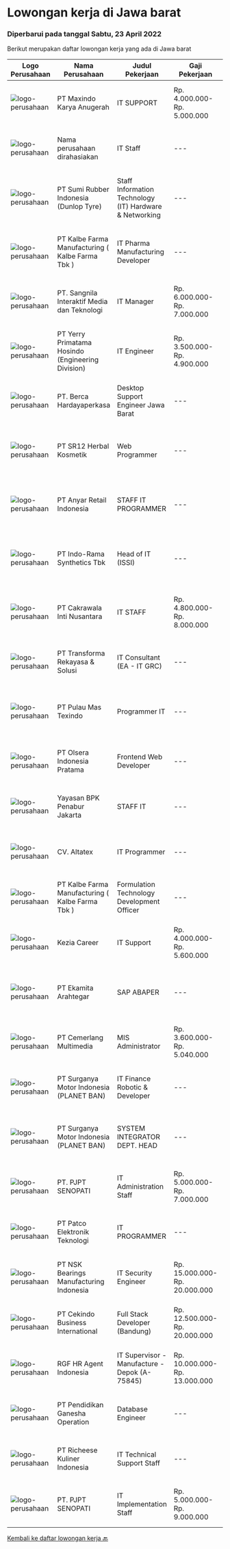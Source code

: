 
  # Lowongan kerja di Jawa barat

  ### Diperbarui pada tanggal Sabtu, 23 April 2022

  Berikut merupakan daftar lowongan kerja yang ada di Jawa barat

  |Logo Perusahaan | Nama Perusahaan | Judul Pekerjaan | Gaji Pekerjaan | Lokasi | Deskripsi | Tanggal diunggah | Pranala |
  | -------------- | --------------- | --------------- | --------- | --------- | -------------- | ------- | ----------- |
  |![logo-perusahaan](https://image-service-cdn.seek.com.au/5dab573073001f1e73dd056f70fdd5c3d6faf525/ee4dce1061f3f616224767ad58cb2fc751b8d2dc)|PT Maxindo Karya Anugerah|IT SUPPORT|Rp. 4.000.000-Rp. 5.000.000|Bogor|Kualifikasi :- Pendidikan min. D3 Teknik Informatika- Memahami server &amp; network- Memiliki pengalaman sebagai IT Support minimal 2 tahun- Mengerti...|Jumat, 22 April 2022|https://www.jobstreet.co.id/id/job/it-support-3863712?token=0~1298209b-8688-45c6-bace-63f08f7f9a01&sectionRank=1&jobId=jobstreet-id-job-3863712|
|![logo-perusahaan](https://i.ibb.co/sqvTCh9/112815900-stock-vector-no-image-available-icon-flat-vector.webp)|Nama perusahaan dirahasiakan|IT Staff|---|Bekasi|Memastikan sistem internet yang melengkapi apps, domain, file server berjalan dengan baik Mengawasi Email, Server dan Jaringan Ikut membantu...|Jumat, 22 April 2022|https://www.jobstreet.co.id/id/job/it-staff-3863504?token=0~1298209b-8688-45c6-bace-63f08f7f9a01&sectionRank=2&jobId=jobstreet-id-job-3863504|
|![logo-perusahaan](https://image-service-cdn.seek.com.au/dfd15be6f9da7c0a98fce542468b5188f1926911/ee4dce1061f3f616224767ad58cb2fc751b8d2dc)|PT Sumi Rubber Indonesia (Dunlop Tyre)|Staff Information Technology (IT) Hardware & Networking|---|Karawang|Handling job for new hardware &amp; network installation. Trouble shoot and repair hardware &amp; network trouble. Monitor the network and internet...|Selasa, 19 April 2022|https://www.jobstreet.co.id/id/job/staff-information-technology-it-hardware-networking-3859516?token=0~1298209b-8688-45c6-bace-63f08f7f9a01&sectionRank=3&jobId=jobstreet-id-job-3859516|
|![logo-perusahaan](https://image-service-cdn.seek.com.au/071b102cf13fc16cfa8ef61d5500741ad40140e2/ee4dce1061f3f616224767ad58cb2fc751b8d2dc)|PT Kalbe Farma Manufacturing ( Kalbe Farma Tbk )|IT Pharma Manufacturing Developer|---|Cikarang|Job Qualification: Candidate must possess at least Bachelor's Degree in Information Technology, Information System and Computer. Having good knowledge...|Rabu, 20 April 2022|https://www.jobstreet.co.id/id/job/it-pharma-manufacturing-developer-3861619?token=0~1298209b-8688-45c6-bace-63f08f7f9a01&sectionRank=4&jobId=jobstreet-id-job-3861619|
|![logo-perusahaan](https://image-service-cdn.seek.com.au/6e26a30c309d8649441051188641aeda1e0874ec/ee4dce1061f3f616224767ad58cb2fc751b8d2dc)|PT. Sangnila Interaktif Media dan Teknologi|IT Manager|Rp. 6.000.000-Rp. 7.000.000|Bandung|Responsibilities :  Direct and coordinate the utilization of resources across divisions of the project to reach targets  Set deadlines, assign...|Jumat, 22 April 2022|https://www.jobstreet.co.id/id/job/it-manager-3864299?token=0~1298209b-8688-45c6-bace-63f08f7f9a01&sectionRank=5&jobId=jobstreet-id-job-3864299|
|![logo-perusahaan](https://image-service-cdn.seek.com.au/172928ca71f7aa94c8cfd84c8c8c046aa4a75330/ee4dce1061f3f616224767ad58cb2fc751b8d2dc)|PT Yerry Primatama Hosindo (Engineering Division)|IT Engineer|Rp. 3.500.000-Rp. 4.900.000|Jawa Barat|menguasai Bahasa phyton,JS, PHP, Jquery Menguasai XML, JSon,Css, HTML4/5 Menguasai database Management System seperti Mysql,Ms,SQL,Postgresql...|Rabu, 20 April 2022|https://www.jobstreet.co.id/id/job/it-engineer-3844753?token=0~1298209b-8688-45c6-bace-63f08f7f9a01&sectionRank=6&jobId=jobstreet-id-job-3844753|
|![logo-perusahaan](https://image-service-cdn.seek.com.au/6a76252207cfed561e664c874d4631f4aefd8409/ee4dce1061f3f616224767ad58cb2fc751b8d2dc)|PT. Berca Hardayaperkasa|Desktop Support Engineer Jawa Barat|---|Jawa Barat|Responsibilities : Analyzing, diagnosing, and installation to several areas including desktop hardware, operating systems, application software and...|Kamis, 21 April 2022|https://www.jobstreet.co.id/id/job/desktop-support-engineer-jawa-barat-3862379?token=0~1298209b-8688-45c6-bace-63f08f7f9a01&sectionRank=7&jobId=jobstreet-id-job-3862379|
|![logo-perusahaan](https://image-service-cdn.seek.com.au/331cc6d4d8722043300886d27125fd56c3f0cdfd/ee4dce1061f3f616224767ad58cb2fc751b8d2dc)|PT SR12 Herbal Kosmetik|Web Programmer|---|Bogor|Kualifikasi : Mengerti dan memahami HTML/CSS Menguasai library CCS Bootstrap 4, Tailwind Menguasai Bahasa Pemprograman PHP, Javascript Menguasai...|Jumat, 22 April 2022|https://www.jobstreet.co.id/id/job/web-programmer-3863791?token=0~1298209b-8688-45c6-bace-63f08f7f9a01&sectionRank=8&jobId=jobstreet-id-job-3863791|
|![logo-perusahaan](https://image-service-cdn.seek.com.au/b1dae46de5fb7087bb826a206f12518f60070da9/ee4dce1061f3f616224767ad58cb2fc751b8d2dc)|PT Anyar Retail Indonesia|STAFF IT PROGRAMMER|---|Jawa Barat|Mengembangkan program desktop yang dibuat tim IT Merancang dan membuat program baru untuk mempercepat kerja semua departemen Melakukan testing/debug...|Kamis, 21 April 2022|https://www.jobstreet.co.id/id/job/staff-it-programmer-3852225?token=0~1298209b-8688-45c6-bace-63f08f7f9a01&sectionRank=9&jobId=jobstreet-id-job-3852225|
|![logo-perusahaan](https://image-service-cdn.seek.com.au/111c547d1a72c72834036def0e7e00b335577daf/ee4dce1061f3f616224767ad58cb2fc751b8d2dc)|PT Indo-Rama Synthetics Tbk|Head of IT (ISSI)|---|Purwakarta|Job Purpose : Set up complete networking and other communication system. Implementation SBMS management system, oracle, SAP (Next Plan)  Job...|Jumat, 22 April 2022|https://www.jobstreet.co.id/id/job/head-of-it-issi-3863440?token=0~1298209b-8688-45c6-bace-63f08f7f9a01&sectionRank=10&jobId=jobstreet-id-job-3863440|
|![logo-perusahaan](https://image-service-cdn.seek.com.au/2debf284148e201414f3a143b35376d3387ae89f/ee4dce1061f3f616224767ad58cb2fc751b8d2dc)|PT Cakrawala Inti Nusantara|IT STAFF|Rp. 4.800.000-Rp. 8.000.000|Karawang|Duties and Responsibilities:1.     Maintenance, installation, and provision of accessories for hardware &amp; software, equipment including printers,...|Selasa, 19 April 2022|https://www.jobstreet.co.id/id/job/it-staff-3859205?token=0~1298209b-8688-45c6-bace-63f08f7f9a01&sectionRank=11&jobId=jobstreet-id-job-3859205|
|![logo-perusahaan](https://image-service-cdn.seek.com.au/8ac4f6816c96d0d4b07ccd8973c6b820fc6c70e4/ee4dce1061f3f616224767ad58cb2fc751b8d2dc)|PT Transforma Rekayasa & Solusi|IT Consultant (EA - IT GRC)|---|Jakarta Raya|Kami mengundang kandidat prospektif untuk bergabung dengan tim konsultasi kami, khususnya terkait bidang Enteprise Architecture dan IT...|Kamis, 21 April 2022|https://www.jobstreet.co.id/id/job/it-consultant-ea-it-grc-3862066?token=0~1298209b-8688-45c6-bace-63f08f7f9a01&sectionRank=12&jobId=jobstreet-id-job-3862066|
|![logo-perusahaan](https://image-service-cdn.seek.com.au/733cd1f130279d6e15c5cc27975175a9491e2c2a/ee4dce1061f3f616224767ad58cb2fc751b8d2dc)|PT Pulau Mas Texindo|Programmer IT|---|Bandung|Menguasai VB.NET dan Database. Menguasai Oracle dan SQL. Berpengalaman dalam pembuatan aplikasi. Familiar dengan Hardware Komputer. Mampu berkerja...|Rabu, 20 April 2022|https://www.jobstreet.co.id/id/job/programmer-it-3851356?token=0~1298209b-8688-45c6-bace-63f08f7f9a01&sectionRank=13&jobId=jobstreet-id-job-3851356|
|![logo-perusahaan](https://image-service-cdn.seek.com.au/90e9bb2e5bcac40b68d491aafb34203d371349a1/ee4dce1061f3f616224767ad58cb2fc751b8d2dc)|PT Olsera Indonesia Pratama|Frontend Web Developer|---|Jakarta Raya|Responsibilities: Development in an AGILE environment Create good product with accessibility and security compliance Create good product with...|Jumat, 22 April 2022|https://www.jobstreet.co.id/id/job/frontend-web-developer-3854349?token=0~1298209b-8688-45c6-bace-63f08f7f9a01&sectionRank=14&jobId=jobstreet-id-job-3854349|
|![logo-perusahaan](https://image-service-cdn.seek.com.au/46e7c22c730cd19d767b0ddc3dfbc40619745232/ee4dce1061f3f616224767ad58cb2fc751b8d2dc)|Yayasan BPK Penabur Jakarta|STAFF IT|---|Jakarta Raya|Spesifikasi: S1 Teknik Informatika / S1 Sistem informasi Usia maksimal 35 tahun Pengalaman minimal 1 - 2 tahun, Lulusan baru dipersilahkan melamar...|Rabu, 20 April 2022|https://www.jobstreet.co.id/id/job/staff-it-3861003?token=0~1298209b-8688-45c6-bace-63f08f7f9a01&sectionRank=15&jobId=jobstreet-id-job-3861003|
|![logo-perusahaan](https://image-service-cdn.seek.com.au/aabd443ae15cdd186f4c16b5b085a5858acac6c5/ee4dce1061f3f616224767ad58cb2fc751b8d2dc)|CV. Altatex|IT Programmer|---|Cimahi|KUALIFIKASI Domisili area kota Cimahi, Jawa Barat Pendidikan S1 Informatika Pengalaman Minimal 2 (dua) tahun di bidangnya Menguasai Database (SQL...|Kamis, 21 April 2022|https://www.jobstreet.co.id/id/job/it-programmer-3846011?token=0~1298209b-8688-45c6-bace-63f08f7f9a01&sectionRank=16&jobId=jobstreet-id-job-3846011|
|![logo-perusahaan](https://image-service-cdn.seek.com.au/9edfa22a7fa47970236f78bd19aacfe8d0f21e37/ee4dce1061f3f616224767ad58cb2fc751b8d2dc)|PT Kalbe Farma Manufacturing ( Kalbe Farma Tbk )|Formulation Technology Development Officer|---|Bekasi|Are you the one that we are looking for? Qualification: Fresh graduates Apothecary are welcome to apply Must possess at least Bachelor's Degree in...|Rabu, 20 April 2022|https://www.jobstreet.co.id/id/job/formulation-technology-development-officer-3861627?token=0~1298209b-8688-45c6-bace-63f08f7f9a01&sectionRank=17&jobId=jobstreet-id-job-3861627|
|![logo-perusahaan](https://image-service-cdn.seek.com.au/43f2c18ff84673ad6bd3c55ee95467586709fe31/ee4dce1061f3f616224767ad58cb2fc751b8d2dc)|Kezia Career|IT Support|Rp. 4.000.000-Rp. 5.600.000|Bandung|Job Requirements: S-1 (Teknik Informatika) Usia 23 s/d 30 Tahun Berpengalaman 3 (tiga) tahun di bidang IT System and Networking Mengerti dan menguasai...|Senin, 18 April 2022|https://www.jobstreet.co.id/id/job/it-support-3858905?token=0~1298209b-8688-45c6-bace-63f08f7f9a01&sectionRank=18&jobId=jobstreet-id-job-3858905|
|![logo-perusahaan](https://image-service-cdn.seek.com.au/2d08a11a433d90f4eb0448b568bbe86ccbb06554/ee4dce1061f3f616224767ad58cb2fc751b8d2dc)|PT Ekamita Arahtegar|SAP ABAPER|---|Bekasi|Bertanggung jawab dalam membuat program software dan aplikasi dengan menggunakan SAP dan ABAP code.KUALIFIKASI : Mengerti konsep ABAP on Hana...|Jumat, 22 April 2022|https://www.jobstreet.co.id/id/job/sap-abaper-3847896?token=0~1298209b-8688-45c6-bace-63f08f7f9a01&sectionRank=19&jobId=jobstreet-id-job-3847896|
|![logo-perusahaan](https://image-service-cdn.seek.com.au/99beb51a6e85caa989e8efb116314e7040bf74f4/ee4dce1061f3f616224767ad58cb2fc751b8d2dc)|PT Cemerlang Multimedia|MIS Administrator|Rp. 3.600.000-Rp. 5.040.000|Bandung|Maximum 30 years Bachelor in Information System Minimum has one year of working experience in related field Familiar with ERP System Query and...|Kamis, 21 April 2022|https://www.jobstreet.co.id/id/job/mis-administrator-3863184?token=0~1298209b-8688-45c6-bace-63f08f7f9a01&sectionRank=20&jobId=jobstreet-id-job-3863184|
|![logo-perusahaan](https://image-service-cdn.seek.com.au/6cec7085f5123c8ea5ece6e1e030a179e6d8cbc8/ee4dce1061f3f616224767ad58cb2fc751b8d2dc)|PT Surganya Motor Indonesia (PLANET BAN)|IT Finance Robotic & Developer|---|Depok|IT Finance (Robotic Report)Responsibilities :-	Develop &amp; maintaining reporting system PT. SMIRequirements :-	Bachelor Degree in Technology...|Kamis, 21 April 2022|https://www.jobstreet.co.id/id/job/it-finance-robotic-developer-3845832?token=0~1298209b-8688-45c6-bace-63f08f7f9a01&sectionRank=21&jobId=jobstreet-id-job-3845832|
|![logo-perusahaan](https://image-service-cdn.seek.com.au/6cec7085f5123c8ea5ece6e1e030a179e6d8cbc8/ee4dce1061f3f616224767ad58cb2fc751b8d2dc)|PT Surganya Motor Indonesia (PLANET BAN)|SYSTEM INTEGRATOR DEPT. HEAD|---|Depok|Tanggung Jawab Utama : Membuat design Business Process untuk Digitalisasi. Membuat design Agile Organization + Function. Kualifikasi: Minimal S1....|Kamis, 21 April 2022|https://www.jobstreet.co.id/id/job/system-integrator-dept.-head-3853537?token=0~1298209b-8688-45c6-bace-63f08f7f9a01&sectionRank=22&jobId=jobstreet-id-job-3853537|
|![logo-perusahaan](https://image-service-cdn.seek.com.au/6aaa2e56ea906e693e2148e24c4abe28e00485c6/ee4dce1061f3f616224767ad58cb2fc751b8d2dc)|PT. PJPT SENOPATI|IT Administration Staff|Rp. 5.000.000-Rp. 7.000.000|Bekasi|Bertanggung jawab untuk: Melakukan penyelesaian masalah (troubleshooting) atas aplikasi di masing masing tempatnya Melakukan pemeliharaan dan...|Selasa, 19 April 2022|https://www.jobstreet.co.id/id/job/it-administration-staff-3859857?token=0~1298209b-8688-45c6-bace-63f08f7f9a01&sectionRank=23&jobId=jobstreet-id-job-3859857|
|![logo-perusahaan](https://image-service-cdn.seek.com.au/765c505e8b1d133e12e385d484ef4b8b72b1cbd5/ee4dce1061f3f616224767ad58cb2fc751b8d2dc)|PT Patco Elektronik Teknologi|IT PROGRAMMER|---|Cikarang|Analysis, Design and Implementation the new system Analyze the bugging or error  in the existing or new application (system) Functional testing the...|Rabu, 20 April 2022|https://www.jobstreet.co.id/id/job/it-programmer-3861034?token=0~1298209b-8688-45c6-bace-63f08f7f9a01&sectionRank=24&jobId=jobstreet-id-job-3861034|
|![logo-perusahaan](https://image-service-cdn.seek.com.au/75ee9e9d0c10afa01b62b5ef542e8d8204949ed0/ee4dce1061f3f616224767ad58cb2fc751b8d2dc)|PT NSK Bearings Manufacturing Indonesia|IT Security Engineer|Rp. 15.000.000-Rp. 20.000.000|Bekasi|Core Responsibilities1)     Plan and Implement security measures based on Headquarters security strategy.2)     Part of Global security members in...|Kamis, 21 April 2022|https://www.jobstreet.co.id/id/job/it-security-engineer-9497867/origin/sg?token=0~1298209b-8688-45c6-bace-63f08f7f9a01&sectionRank=25&jobId=jobstreet-sg-job-9497867|
|![logo-perusahaan](https://image-service-cdn.seek.com.au/d2c794b53112e72aa834fa1ac044dfbf82eaf1dd/ee4dce1061f3f616224767ad58cb2fc751b8d2dc)|PT Cekindo Business International|Full Stack Developer (Bandung)|Rp. 12.500.000-Rp. 20.000.000|Bandung|On behalf of one of our client, an online e-commerce marketplace, we're hiring a Full Stack DeveloperJob Descriptions: Build an e-commerce platform...|Jumat, 22 April 2022|https://www.jobstreet.co.id/id/job/full-stack-developer-bandung-3854408?token=0~1298209b-8688-45c6-bace-63f08f7f9a01&sectionRank=26&jobId=jobstreet-id-job-3854408|
|![logo-perusahaan](https://image-service-cdn.seek.com.au/d5868152525c083dcbedb1aa22a408e592bdf7d2/ee4dce1061f3f616224767ad58cb2fc751b8d2dc)|RGF HR Agent Indonesia|IT Supervisor - Manufacture - Depok (A-75845)|Rp. 10.000.000-Rp. 13.000.000|Depok|About The Company: The working venue is in Depok. Our client is a Japanese Manufacturing company. Currently, they are looking for IT Supervisor. Job...|Selasa, 19 April 2022|https://www.jobstreet.co.id/id/job/it-supervisor-manufacture-depok-a-75845-3859510?token=0~1298209b-8688-45c6-bace-63f08f7f9a01&sectionRank=27&jobId=jobstreet-id-job-3859510|
|![logo-perusahaan](https://image-service-cdn.seek.com.au/62adb46e1fd95394e2535306228186e4948d458a/ee4dce1061f3f616224767ad58cb2fc751b8d2dc)|PT Pendidikan Ganesha Operation|Database Engineer|---|Bandung|Kualifikasi: Mahir RDBMS (mysql, postgrsql, mariadb) Mahir NoSQL (mongodb, firebase). Paham sister' clustering dan replika database. Memiliki...|Kamis, 21 April 2022|https://www.jobstreet.co.id/id/job/database-engineer-3862456?token=0~1298209b-8688-45c6-bace-63f08f7f9a01&sectionRank=28&jobId=jobstreet-id-job-3862456|
|![logo-perusahaan](https://image-service-cdn.seek.com.au/10619a0613d891b7099745c7984e0ec908cf9aed/ee4dce1061f3f616224767ad58cb2fc751b8d2dc)|PT Richeese Kuliner Indonesia|IT Technical Support Staff|---|Bandung|Bertanggung jawab melakukan tindak lanjut job request dari user (hardware, network) Melakukan perawatan perangkat - perangkat IT Melakukan support...|Minggu, 17 April 2022|https://www.jobstreet.co.id/id/job/it-technical-support-staff-3857277?token=0~1298209b-8688-45c6-bace-63f08f7f9a01&sectionRank=29&jobId=jobstreet-id-job-3857277|
|![logo-perusahaan](https://image-service-cdn.seek.com.au/6aaa2e56ea906e693e2148e24c4abe28e00485c6/ee4dce1061f3f616224767ad58cb2fc751b8d2dc)|PT. PJPT SENOPATI|IT Implementation Staff|Rp. 5.000.000-Rp. 9.000.000|Bekasi|Melakukan pengumpulan laporan dan kebutuhan untuk pembuatan sistem baru Bekerja sama dengan Programmer Staff untuk membuat petunjuk kerja Melakukan...|Selasa, 19 April 2022|https://www.jobstreet.co.id/id/job/it-implementation-staff-3859657?token=0~1298209b-8688-45c6-bace-63f08f7f9a01&sectionRank=30&jobId=jobstreet-id-job-3859657|


  [Kembali ke daftar lowongan kerja 🔙](../README.md#daftar-lowongan-kerja)
  